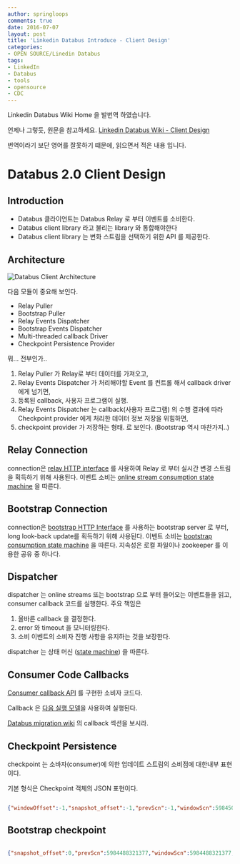 ```yaml
---
author: springloops
comments: true
date: 2016-07-07
layout: post
title: 'Linkedin Databus Introduce - Client Design'
categories:
- OPEN SOURCE/Linedin Databus
tags:
- LinkedIn
- Databus
- tools
- opensource
- CDC
---
```


Linkedin Databus Wiki Home 을 발번역 하였습니다.

언제나 그렇듯, 원문을 참고하세요. [Linkedin Databus Wiki - Client Design](https://github.com/linkedin/databus/wiki/Databus-2.0-Client-Design)

번역이라기 보단 영어를 잘못하기 떄문에, 읽으면서 적은 내용 입니다.

# Databus 2.0 Client Design

## Introduction
* Databus 클라이언트는 Databus Relay 로 부터 이벤트를 소비한다. 
* Databus client library 라고 불리는 library 와 통합해야한다
* Databus client library 는 변화 스트림을 선택하기 위한 API 를 제공한다.

## Architecture

![Databus Client Architecture](https://camo.githubusercontent.com/001a97537d221955a0dce04a2afcfe0cd3676b24/68747470733a2f2f7261772e6769746875622e636f6d2f6c696e6b6564696e2f646174616275732f6d61737465722f646f632f656e67696e656572696e675f646f63732f636c69656e742d6c6962726172792d617263682e706e67)

다음 모듈이 중요해 보인다.

* Relay Puller 
* Bootstrap Puller
* Relay Events Dispatcher
* Bootstrap Events Dispatcher
* Multi-threaded callback Driver
* Checkpoint Persistence Provider

뭐... 전부인가..

1. Relay Puller 가 Relay로 부터 데이터를 가져오고,
2. Relay Events Dispatcher 가 처리해야할 Event 를 컨트롤 해서 callback driver 에게 넘기면,
3. 등록된 callback, 사용자 프로그램이 실행.
4. Relay Events Dispatcher 는 callback(사용자 프로그램) 의 수행 결과에 따라 Checkpoint provider 에게 처리한 데이터 정보 저장을 위힘하면,
5. checkpoint provider 가 저장하는 형태. 
로 보인다. (Bootstrap 역시 마찬가지..)

## Relay Connection

connection은 [relay HTTP interface](https://github.com/linkedin/databus/wiki/Databus-2.0-protocol) 를 사용하여 Relay 로 부터 실시간 변경 스트림을 획득하기 위해 사용된다.
이벤트 소비는 [online stream consumption state machine](https://github.com/linkedin/databus/wiki/Databus-2.0-Client-State-Machine#REQUEST_STREAM_RELAY) 을 따른다.


## Bootstrap Connection

connection은 [bootstrap HTTP Interface](https://github.com/linkedin/databus/wiki/Databus+v2.0++Protocol#Databusv2.0Protocol-Databus2Bootstrap) 를 사용하는 bootstrap server 로 부터, long look-back update를 획득하기 위해 사용된다.
이벤트 소비는 [bootstrap consumption state machine](https://github.com/linkedin/databus/wiki/Databus+Client+State+Machine#DatabusClientStateMachine-Bootsrapconsumption) 을 따른다.
지속성은 로컬 파일이나 zookeeper 를 이용한 공유 중 하나다.

## Dispatcher

dispatcher 는 online streams 또는 bootstrap 으로 부터 들어오는 이벤트들을 읽고, consumer callback 코드를 실행한다.
주요 책임은 

1. 올바른 callback 을 결정한다.
2. error 와 timeout 을 모니터링한다.
3. 소비 이벤트의 소비자 진행 사항을 유지하는 것을 보장한다.

dispatcher 는 상태 머신 ([state machine](https://github.com/linkedin/databus/wiki/Databus+Client+State+Machine#DatabusClientStateMachine-DISPATCHEROVERVIEW)) 을 따른다.

## Consumer Code Callbacks

[Consumer callback API](https://github.com/linkedin/databus/wiki/Chapter+II+-+Event+Model+and+Consumer+API#ChapterII-EventModelandConsumerAPI-DatabusConsumersAPI) 를 구현한 소비자 코드다.

Callback 은 [다음 실행 모델](https://iwww.corp.linkedin.com/wiki/cf/display/ENGS/Chapter+II+-+Event+Model+and+Consumer+API#ChapterII-EventModelandConsumerAPI-ExecutionModel)을 사용하여 실행된다.

[Databus migration wiki](https://iwww.corp.linkedin.com/wiki/cf/download/attachments/41117293/databus2_migration.pptx?version=1&modificationDate=1321480026000) 의 callback 섹션을 보시라.

## Checkpoint Persistence

checkpoint 는 소바자(consumer)에 의한 업데이트 스트림의 소비점에 대한내부 표현이다.

기본 형식은 Checkpoint 객체의 JSON 표현이다.

```json

{"windowOffset":-1,"snapshot_offset":-1,"prevScn":-1,"windowScn":5984508975840,"consumption_mode":"ONLINE_CONSUMPTION"}

```

## Bootstrap checkpoint

```json

{"snapshot_offset":0,"prevScn":5984488321377,"windowScn":5984488321377,"consumption_mode":"BOOTSTRAP_SNAPSHOT","windowOffset":-1,"bootstrap_since_scn":5984488321377,"bootstrap_start_scn":-1,"bootstrap_target_scn":-1,"bootstrap_snapshot_source_index":0,"bootstrap_catchup_source_index":0,"bootstrap_server_info":null,"snapshot_source":"com.linkedin.databus.example.Person"}

```